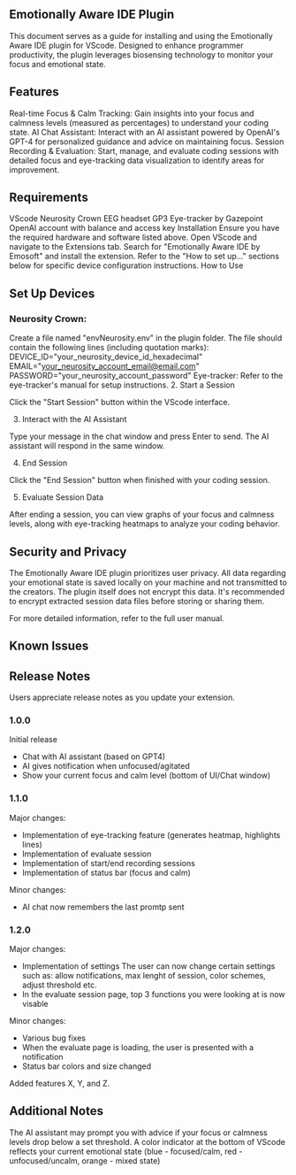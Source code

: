 ## Emotionally Aware IDE Plugin
This document serves as a guide for installing and using the Emotionally Aware IDE plugin for VScode. Designed to enhance programmer productivity, the plugin leverages biosensing technology to monitor your focus and emotional state.

## Features
Real-time Focus & Calm Tracking: Gain insights into your focus and calmness levels (measured as percentages) to understand your coding state.
AI Chat Assistant: Interact with an AI assistant powered by OpenAI's GPT-4 for personalized guidance and advice on maintaining focus.
Session Recording & Evaluation: Start, manage, and evaluate coding sessions with detailed focus and eye-tracking data visualization to identify areas for improvement.

## Requirements
VScode
Neurosity Crown EEG headset
GP3 Eye-tracker by Gazepoint
OpenAI account with balance and access key
Installation
Ensure you have the required hardware and software listed above.
Open VScode and navigate to the Extensions tab.
Search for "Emotionally Aware IDE by Emosoft" and install the extension.
Refer to the "How to set up..." sections below for specific device configuration instructions.
How to Use
## Set Up Devices

### Neurosity Crown:
Create a file named "envNeurosity.env" in the plugin folder.
The file should contain the following lines (including quotation marks):
DEVICE_ID="your_neurosity_device_id_hexadecimal"
EMAIL="your_neurosity_account_email@email.com"
PASSWORD="your_neurosity_account_password"
Eye-tracker: Refer to the eye-tracker's manual for setup instructions.
2. Start a Session

Click the "Start Session" button within the VScode interface.

3. Interact with the AI Assistant

Type your message in the chat window and press Enter to send. The AI assistant will respond in the same window.

4. End Session

Click the "End Session" button when finished with your coding session.

5. Evaluate Session Data

After ending a session, you can view graphs of your focus and calmness levels, along with eye-tracking heatmaps to analyze your coding behavior.

## Security and Privacy
The Emotionally Aware IDE plugin prioritizes user privacy. All data regarding your emotional state is saved locally on your machine and not transmitted to the creators. The plugin itself does not encrypt this data. It's recommended to encrypt extracted session data files before storing or sharing them.

For more detailed information, refer to the full user manual.
## Known Issues


## Release Notes

Users appreciate release notes as you update your extension.

### 1.0.0

Initial release
* Chat with AI assistant (based on GPT4)
* AI gives notification when unfocused/agitated
* Show your current focus and calm level (bottom of UI/Chat window)

### 1.1.0
Major changes:

* Implementation of eye-tracking feature (generates heatmap, highlights lines)
* Implementation of evaluate session
* Implementation of start/end recording sessions
* Implementation of status bar (focus and calm)

Minor changes:
* AI chat now remembers the last promtp sent

### 1.2.0

Major changes:
* Implementation of settings
The user can now change certain settings such as: allow notifications, max lenght of session, color schemes, adjust threshold etc.
* In the evaluate session page, top 3 functions you were looking at is now visable

Minor changes:
* Various bug fixes
* When the evaluate page is loading, the user is presented with a notification
* Status bar colors and size changed



Added features X, Y, and Z.
## Additional Notes
The AI assistant may prompt you with advice if your focus or calmness levels drop below a set threshold.
A color indicator at the bottom of VScode reflects your current emotional state (blue - focused/calm, red - unfocused/uncalm, orange - mixed state)